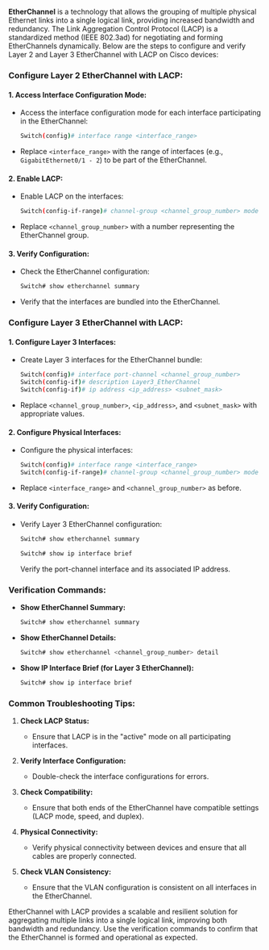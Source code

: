 **EtherChannel** is a technology that allows the grouping of multiple physical Ethernet links into a single logical link, providing increased bandwidth and redundancy. The Link Aggregation Control Protocol (LACP) is a standardized method (IEEE 802.3ad) for negotiating and forming EtherChannels dynamically. Below are the steps to configure and verify Layer 2 and Layer 3 EtherChannel with LACP on Cisco devices:

### Configure Layer 2 EtherChannel with LACP:

#### 1. **Access Interface Configuration Mode:**
   - Access the interface configuration mode for each interface participating in the EtherChannel:

     ```bash
     Switch(config)# interface range <interface_range>
     ```

   - Replace `<interface_range>` with the range of interfaces (e.g., `GigabitEthernet0/1 - 2`) to be part of the EtherChannel.

#### 2. **Enable LACP:**
   - Enable LACP on the interfaces:

     ```bash
     Switch(config-if-range)# channel-group <channel_group_number> mode active
     ```

   - Replace `<channel_group_number>` with a number representing the EtherChannel group.

#### 3. **Verify Configuration:**
   - Check the EtherChannel configuration:

     ```bash
     Switch# show etherchannel summary
     ```

   - Verify that the interfaces are bundled into the EtherChannel.

### Configure Layer 3 EtherChannel with LACP:

#### 1. **Configure Layer 3 Interfaces:**
   - Create Layer 3 interfaces for the EtherChannel bundle:

     ```bash
     Switch(config)# interface port-channel <channel_group_number>
     Switch(config-if)# description Layer3_EtherChannel
     Switch(config-if)# ip address <ip_address> <subnet_mask>
     ```

   - Replace `<channel_group_number>`, `<ip_address>`, and `<subnet_mask>` with appropriate values.

#### 2. **Configure Physical Interfaces:**
   - Configure the physical interfaces:

     ```bash
     Switch(config)# interface range <interface_range>
     Switch(config-if-range)# channel-group <channel_group_number> mode active
     ```

   - Replace `<interface_range>` and `<channel_group_number>` as before.

#### 3. **Verify Configuration:**
   - Verify Layer 3 EtherChannel configuration:

     ```bash
     Switch# show etherchannel summary
     ```

     ```bash
     Switch# show ip interface brief
     ```

     Verify the port-channel interface and its associated IP address.

### Verification Commands:

- **Show EtherChannel Summary:**
  ```bash
  Switch# show etherchannel summary
  ```

- **Show EtherChannel Details:**
  ```bash
  Switch# show etherchannel <channel_group_number> detail
  ```

- **Show IP Interface Brief (for Layer 3 EtherChannel):**
  ```bash
  Switch# show ip interface brief
  ```

### Common Troubleshooting Tips:

1. **Check LACP Status:**
   - Ensure that LACP is in the "active" mode on all participating interfaces.

2. **Verify Interface Configuration:**
   - Double-check the interface configurations for errors.

3. **Check Compatibility:**
   - Ensure that both ends of the EtherChannel have compatible settings (LACP mode, speed, and duplex).

4. **Physical Connectivity:**
   - Verify physical connectivity between devices and ensure that all cables are properly connected.

5. **Check VLAN Consistency:**
   - Ensure that the VLAN configuration is consistent on all interfaces in the EtherChannel.

EtherChannel with LACP provides a scalable and resilient solution for aggregating multiple links into a single logical link, improving both bandwidth and redundancy. Use the verification commands to confirm that the EtherChannel is formed and operational as expected.
